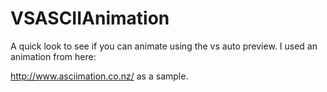 VSASCIIAnimation
================

A quick look to see if you can animate using the vs auto preview. I used an animation from here:

http://www.asciimation.co.nz/ as a sample.
